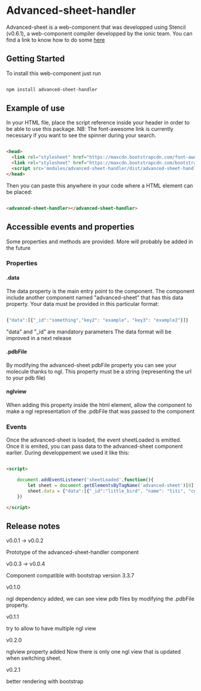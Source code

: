 # Advanced-sheet-handler

Advanced-sheet is a web-component that was developped using Stencil (v0.6.1), a web-component compiler developped by the ionic team. 
You can find a link to know how to do some [here](https://stenciljs.com/)

## Getting Started

To install this web-component just run

```bash

npm install advanced-sheet-handler

```

## Example of use

In your HTML file, place the script reference inside your header in order to be able to use this package. NB: The font-awesome link is currently necessary if you want to see the spinner during your search.


```html

<head>
  <link rel="stylesheet" href="https://maxcdn.bootstrapcdn.com/font-awesome/4.7.0/css/font-awesome.min.css">
  <link rel="stylesheet" href="https://maxcdn.bootstrapcdn.com/bootstrap/3.3.7/css/bootstrap.min.css" crossorigin="anonymous">
  <script src='modules/advanced-sheet-handler/dist/advanced-sheet-handler.js'></script>
</head>

```  

Then you can paste this anywhere in your code where a HTML element can be placed:

```html

<advanced-sheet-handler></advanced-sheet-handler>

```

## Accessible events and properties

Some properties and methods are provided. More will probably be added in the future


### Properties 

#### .data

The data property is the main entry point to the component. The component include another component named "advanced-sheet" that has this data property. Your data must be provided in this particular format:

```javascript

{"data":[{"_id":"something","key2": "example", "key3": "example2"}]}

```

"data" and "\_id" are mandatory parameters
The data format will be improved in a next release

#### .pdbFile

By modifying the advanced-sheet pdbFile property you can see your molecule thanks to ngl. This property must be a string (representing the url to your pdb file)

#### nglview

When adding this property inside the html element, allow the component to make a ngl representation of the .pdbFile that was passed to the component 
### Events

Once the advanced-sheet is loaded, the event sheetLoaded is emitted. Once it is emited, you can pass data to the advanced-sheet component earlier.
During developpement we used it like this:

```html

<script>

	document.addEventListener('sheetLoaded',function(){
		let sheet = document.getElementsByTagName('advanced-sheet')[0];
    	sheet.data = {"data":[{"_id":"little_bird", "name": "titi", "color":"yellow"}]};
	})

</script>

```

## Release notes

v0.0.1 -> v0.0.2

Prototype of the advanced-sheet-handler component

v0.0.3 -> v0.0.4

Component compatible with bootstrap version 3.3.7

v0.1.0

ngl dependency added, we can see view pdb files by modifying the .pdbFile property.

v0.1.1

try to allow to have multiple ngl view

v0.2.0

nglview property added
Now there is only one ngl view that is updated when switching sheet.

v0.2.1

better rendering with bootstrap  

